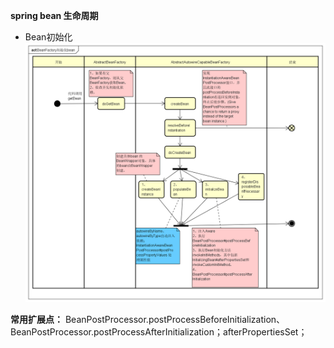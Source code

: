 **spring bean 生命周期**<br/>

* Bean初始化
![image](https://raw.githubusercontent.com/hzying19/code-analysis/master/spring-bean/BeanFactory初始化bean.png)
 
__常用扩展点：__  BeanPostProcessor.postProcessBeforeInitialization、BeanPostProcessor.postProcessAfterInitialization；afterPropertiesSet；
